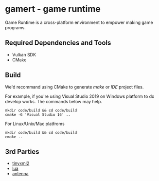 # gamert - game runtime
Game Runtime is a cross-platform environment to empower making game programs.

## Required Dependencies and Tools
 - Vulkan SDK
 - CMake

## Build
We'd recommand using CMake to generate _make_ or _IDE_ project files.

For example, if you're using Visual Studio 2019 on Windows platform to do develop works. The commands below may help.

    mkdir code/build && cd code/build
    cmake -G 'Visual Studio 16' ..

For Linux/Unix/Mac platfroms

    mkdir code/build && cd code/build
    cmake ..

## 3rd Parties
- [tinyxml2](https://github.com/leethomason/tinyxml2)
- [lua](https://www.lua.org/)
- [antenna](https://github.com/TankleL/antenna)


